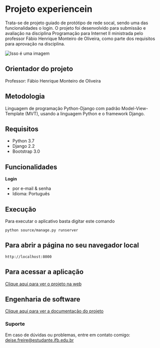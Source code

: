 # Projeto experiencein

Trata-se de projeto guiado de protótipo de rede socal, sendo uma das funcionalidades o login. O projeto foi desenvolvido para submissão e avaliação na disciplina Programação para Internet II ministrada pelo professor Fábio Henrique Monteiro de Oliveira, como parte dos requisitos para aprovação na disciplina.

![Isso é uma imagem](https://s3.amazonaws.com/caelum-online-public/django/img/11/login.png)


## **Orientador do projeto**

Professor: Fábio Henrique Monteiro de Oliveira

## **Metodologia**
Linguagem de programação Python-Django com padrão Model-View-Template (MVT), usando a linguagem Python e o framework Django.

## **Requisitos**
- Python 3.7
- Django 2.2
- Bootstrap 3.0

## **Funcionalidades**
**Login**
- por e-mail & senha
- Idioma: Português

## **Execução**
Para executar o aplicativo basta digitar este comando
```
python source/manage.py runserver
```
## Para abrir a página no seu navegador local 
`http://localhost:8000`

## **Para acessar a aplicação**
[Clique aqui para ver o projeto na web](http://deisefreire.pythonanywhere.com/login/?next=/)

## **Engenharia de software**
[Clique aqui para ver a documentação do projeto](https://docs.google.com/document/d/1vjUeSGtcDHyeCTOdQ5ApnigkOrYZhB_tXEpiXrW_CHE/edit)

### **Suporte**
Em caso de dúvidas ou problemas, entre em contato comigo: deise.freire@estudante.ifb.edu.br
